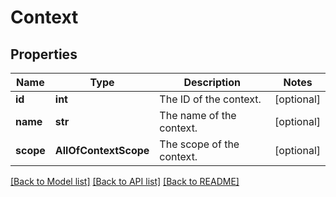 # Context

## Properties
Name | Type | Description | Notes
------------ | ------------- | ------------- | -------------
**id** | **int** | The ID of the context. | [optional] 
**name** | **str** | The name of the context. | [optional] 
**scope** | **AllOfContextScope** | The scope of the context. | [optional] 

[[Back to Model list]](../README.md#documentation-for-models) [[Back to API list]](../README.md#documentation-for-api-endpoints) [[Back to README]](../README.md)

